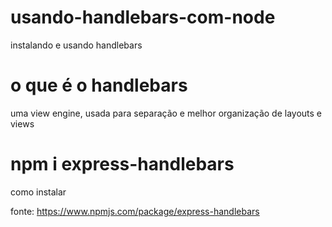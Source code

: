 # usando-handlebars-com-node
instalando e usando handlebars

# o que é o handlebars
uma view engine, usada para separação e melhor organização de layouts e views

# npm i express-handlebars
como instalar

fonte:
https://www.npmjs.com/package/express-handlebars